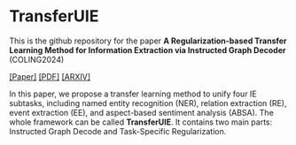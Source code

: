 # TransferUIE
This is the github repository for the paper **A Regularization-based Transfer Learning Method for Information Extraction via Instructed Graph Decoder** (COLING2024)

[[Paper]](https://aclanthology.org/2024.lrec-main.131/) [[PDF]](https://aclanthology.org/2024.lrec-main.131.pdf) [[ARXIV]](https://arxiv.org/pdf/2403.00891) 

In this paper, we propose a transfer learning method to unify four IE subtasks, including named entity recognition (NER), relation extraction (RE), event extraction (EE), and aspect-based sentiment analysis (ABSA). The whole framework can be called **TransferUIE**. It contains two main parts:  Instructed Graph Decode and Task-Specific Regularization.
